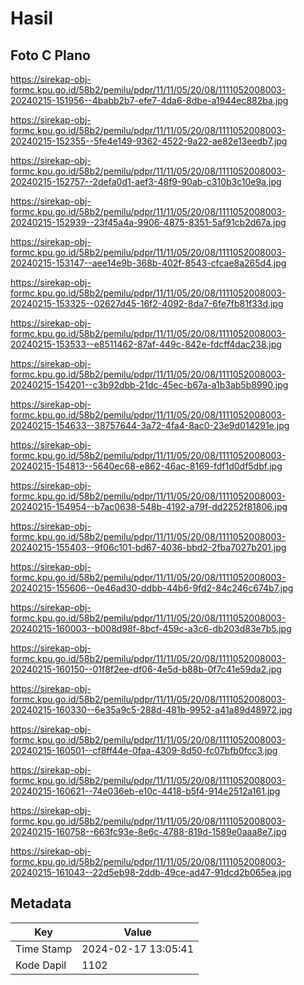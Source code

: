 # Hasil

## Foto C Plano

https://sirekap-obj-formc.kpu.go.id/58b2/pemilu/pdpr/11/11/05/20/08/1111052008003-20240215-151956--4babb2b7-efe7-4da6-8dbe-a1944ec882ba.jpg

https://sirekap-obj-formc.kpu.go.id/58b2/pemilu/pdpr/11/11/05/20/08/1111052008003-20240215-152355--5fe4e149-9362-4522-9a22-ae82e13eedb7.jpg

https://sirekap-obj-formc.kpu.go.id/58b2/pemilu/pdpr/11/11/05/20/08/1111052008003-20240215-152757--2defa0d1-aef3-48f9-90ab-c310b3c10e9a.jpg

https://sirekap-obj-formc.kpu.go.id/58b2/pemilu/pdpr/11/11/05/20/08/1111052008003-20240215-152939--23f45a4a-9906-4875-8351-5af91cb2d67a.jpg

https://sirekap-obj-formc.kpu.go.id/58b2/pemilu/pdpr/11/11/05/20/08/1111052008003-20240215-153147--aee14e9b-368b-402f-8543-cfcae8a265d4.jpg

https://sirekap-obj-formc.kpu.go.id/58b2/pemilu/pdpr/11/11/05/20/08/1111052008003-20240215-153325--02627d45-16f2-4092-8da7-6fe7fb81f33d.jpg

https://sirekap-obj-formc.kpu.go.id/58b2/pemilu/pdpr/11/11/05/20/08/1111052008003-20240215-153533--e8511462-87af-449c-842e-fdcff4dac238.jpg

https://sirekap-obj-formc.kpu.go.id/58b2/pemilu/pdpr/11/11/05/20/08/1111052008003-20240215-154201--c3b92dbb-21dc-45ec-b67a-a1b3ab5b8990.jpg

https://sirekap-obj-formc.kpu.go.id/58b2/pemilu/pdpr/11/11/05/20/08/1111052008003-20240215-154633--38757644-3a72-4fa4-8ac0-23e9d014291e.jpg

https://sirekap-obj-formc.kpu.go.id/58b2/pemilu/pdpr/11/11/05/20/08/1111052008003-20240215-154813--5640ec68-e862-46ac-8169-fdf1d0df5dbf.jpg

https://sirekap-obj-formc.kpu.go.id/58b2/pemilu/pdpr/11/11/05/20/08/1111052008003-20240215-154954--b7ac0638-548b-4192-a79f-dd2252f81806.jpg

https://sirekap-obj-formc.kpu.go.id/58b2/pemilu/pdpr/11/11/05/20/08/1111052008003-20240215-155403--9f06c101-bd67-4036-bbd2-2fba7027b201.jpg

https://sirekap-obj-formc.kpu.go.id/58b2/pemilu/pdpr/11/11/05/20/08/1111052008003-20240215-155606--0e46ad30-ddbb-44b6-9fd2-84c246c674b7.jpg

https://sirekap-obj-formc.kpu.go.id/58b2/pemilu/pdpr/11/11/05/20/08/1111052008003-20240215-160003--b008d98f-8bcf-459c-a3c6-db203d83e7b5.jpg

https://sirekap-obj-formc.kpu.go.id/58b2/pemilu/pdpr/11/11/05/20/08/1111052008003-20240215-160150--01f8f2ee-df06-4e5d-b88b-0f7c41e59da2.jpg

https://sirekap-obj-formc.kpu.go.id/58b2/pemilu/pdpr/11/11/05/20/08/1111052008003-20240215-160330--6e35a9c5-288d-481b-9952-a41a89d48972.jpg

https://sirekap-obj-formc.kpu.go.id/58b2/pemilu/pdpr/11/11/05/20/08/1111052008003-20240215-160501--cf8ff44e-0faa-4309-8d50-fc07bfb0fcc3.jpg

https://sirekap-obj-formc.kpu.go.id/58b2/pemilu/pdpr/11/11/05/20/08/1111052008003-20240215-160621--74e036eb-e10c-4418-b5f4-914e2512a161.jpg

https://sirekap-obj-formc.kpu.go.id/58b2/pemilu/pdpr/11/11/05/20/08/1111052008003-20240215-160758--663fc93e-8e6c-4788-819d-1589e0aaa8e7.jpg

https://sirekap-obj-formc.kpu.go.id/58b2/pemilu/pdpr/11/11/05/20/08/1111052008003-20240215-161043--22d5eb98-2ddb-49ce-ad47-91dcd2b065ea.jpg


## Metadata

| Key        | Value               |
| ---------- | ------------------- |
| Time Stamp | 2024-02-17 13:05:41 |
| Kode Dapil | 1102                |



